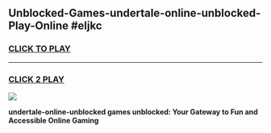 
## Unblocked-Games-undertale-online-unblocked-Play-Online #eljkc
<h3>
<a href="https://news.freeplayer.one?title=undertale-online-unblocked&ref=3">CLICK TO PLAY</a></h3>
<hr>

<h3>
<a href="https://news.freeplayer.one?title=undertale-online-unblocked&ref=3">CLICK 2 PLAY</a>
  
</h3>

<a href="https://news.freeplayer.one?title=undertale-online-unblocked&ref=3"><img src="https://clearcache.store/games.png"></a>


**undertale-online-unblocked games unblocked: Your Gateway to Fun and Accessible Online Gaming**

